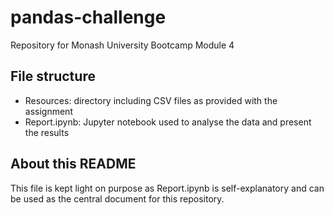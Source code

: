 # pandas-challenge
Repository for Monash University Bootcamp Module 4

## File structure
- Resources: directory including CSV files as provided with the assignment
- Report.ipynb: Jupyter notebook used to analyse the data and present the results

## About this README
This file is kept light on purpose as Report.ipynb is self-explanatory and can be used as the central document for this repository.
